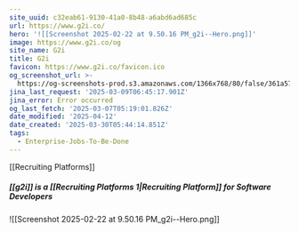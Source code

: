 ```yaml
---
site_uuid: c32eab61-9130-41a0-8b48-a6abd6ad685c
url: https://www.g2i.co/
hero: '![[Screenshot 2025-02-22 at 9.50.16 PM_g2i--Hero.png]]'
image: https://www.g2i.co/og
site_name: G2i
title: G2i
favicon: https://www.g2i.co/favicon.ico
og_screenshot_url: >-
  https://og-screenshots-prod.s3.amazonaws.com/1366x768/80/false/361a5787b8729489800c009c5d26b986759483cdb9c75f6cf952bbad82d2289e.jpeg
jina_last_request: '2025-03-09T06:45:17.901Z'
jina_error: Error occurred
og_last_fetch: '2025-03-07T05:19:01.826Z'
date_modified: '2025-04-12'
date_created: '2025-03-30T05:44:14.851Z'
tags:
  - Enterprise-Jobs-To-Be-Done
---
```






















[[Recruiting Platforms]]

##### [[g2i]] is a [[Recruiting Platforms 1|Recruiting Platform]] for Software Developers
![[Screenshot 2025-02-22 at 9.50.16 PM_g2i--Hero.png]]
